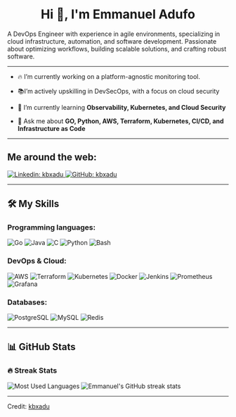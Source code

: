 <h1 align="center">Hi 👋, I'm Emmanuel Adufo</h1>

<p align="left"> A DevOps Engineer with experience in agile environments, specializing in cloud infrastructure, automation, and software development. Passionate about optimizing workflows, building scalable solutions, and crafting robust software.</p>
<hr>
<ul>
<li>
<p>🔥 I’m currently working on a platform-agnostic monitoring tool.</p>
</li>
<li>
<p>📚I’m actively upskilling in DevSecOps, with a focus on cloud security</p>
</li>
<li>
<p>🌱 I’m currently learning <strong>Observability, Kubernetes,  and Cloud Security</strong></p>
</li>
<li>
<p>💬 Ask me about <strong>GO, Python, AWS, Terraform, Kubernetes, CI/CD, and Infrastructure as Code</strong></p>
</li>
</ul>
<hr>
<h2 id="me-around-the-web">Me around the web:</h2>
<p>
<a href="https://www.linkedin.com/in/kbxadu/">
<img src="https://img.shields.io/badge/-kbxadu-blue?style=flat-square&logo=Linkedin&logoColor=white" alt="Linkedin: kbxadu">
</a>
<a href="https://github.com/kbxadu">
<img src="https://img.shields.io/github/followers/kbxadu?label=follow&style=social" alt="GitHub: kbxadu">
</a>
</p>
<hr>
<h2 id="🛠️-my-skills">🛠️ My Skills</h2>
<h3 id="programming-languages">Programming languages:</h3>
<p>
<img src="https://img.shields.io/badge/-Go-000?&logo=Go" alt="Go">
<img src="https://img.shields.io/badge/-Java-000?&logo=Java" alt="Java">
<img src="https://img.shields.io/badge/-C-000?&logo=C" alt="C">
<img src="https://img.shields.io/badge/-Python-000?&logo=Python" alt="Python">
<img src="https://img.shields.io/badge/-Bash-000?&logo=GNU-Bash" alt="Bash">
</p>
<h3 id="devops--cloud">DevOps & Cloud:</h3>
<p>
<img src="https://img.shields.io/badge/-AWS-000?&logo=Amazon-AWS" alt="AWS">
<img src="https://img.shields.io/badge/-Terraform-000?&logo=Terraform" alt="Terraform">
<img src="https://img.shields.io/badge/-Kubernetes-000?&logo=Kubernetes" alt="Kubernetes">
<img src="https://img.shields.io/badge/-Docker-000?&logo=Docker" alt="Docker">
<img src="https://img.shields.io/badge/-Jenkins-000?&logo=Jenkins" alt="Jenkins">
<img src="https://img.shields.io/badge/-Prometheus-000?&logo=Prometheus" alt="Prometheus">
<img src="https://img.shields.io/badge/-Grafana-000?&logo=Grafana" alt="Grafana">
</p>
<h3 id="databases">Databases:</h3>
<p>
<img src="https://img.shields.io/badge/-PostgreSQL-000?&logo=PostgreSQL" alt="PostgreSQL">
<img src="https://img.shields.io/badge/-MySQL-000?&logo=MySQL" alt="MySQL">
<img src="https://img.shields.io/badge/-Redis-000?&logo=Redis" alt="Redis">
</p>
<hr>
<h2 id="📊-my-github-stats-and-activity">📊 GitHub Stats</h2>

<h3 id="🔥-streak-stats">🔥 Streak Stats</h3>
<p>
  <img alt="Most Used Languages" src="https://github-readme-stats.vercel.app/api/top-langs/?username=kbxadu&langs_count=8&layout=compact&theme=react&hide_border=true&bg_color=1F222E&title_color=F85D7F&icon_color=F8D866">

<img src="https://github-readme-streak-stats.herokuapp.com/?user=kbxadu&theme=tokyonight" alt="Emmanuel's GitHub streak stats">
</p>
<hr>
<p>Credit: <a href="https://github.com/kbxadu">kbxadu</a></p>
